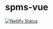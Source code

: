 # spms-vue

[![Netlify Status](https://api.netlify.com/api/v1/badges/7002ce13-205f-4995-9f4f-b0d10a5351a5/deploy-status)](https://app.netlify.com/sites/spms-vue/deploys)
